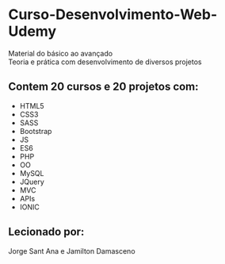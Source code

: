 # Curso-Desenvolvimento-Web-Udemy

Material do básico ao avançado
<br>
Teoria e prática com desenvolvimento de diversos projetos

## Contem 20 cursos e 20 projetos com:
* HTML5
* CSS3
* SASS
* Bootstrap
* JS
* ES6
* PHP
* OO
* MySQL
* JQuery
* MVC
* APIs
* IONIC

## Lecionado por:
Jorge Sant Ana e Jamilton Damasceno
